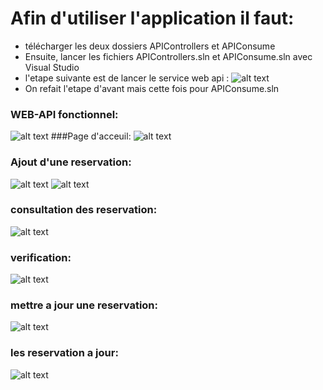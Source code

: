 #  Afin d'utiliser l'application il faut:

 - télécharger les deux dossiers APIControllers et APIConsume                                                            
 - Ensuite, lancer les fichiers APIControllers.sln et APIConsume.sln avec Visual Studio                                  
 - l'etape suivante est de lancer le service web api :
![alt text](https://github.com/sambaahm/tp-architecture/blob/SI1-BGO/SI1-BGO/projet/pics/lancemetapi.JPG)
 - On refait l'etape d'avant mais cette fois pour APIConsume.sln

### WEB-API fonctionnel:
![alt text](https://github.com/sambaahm/tp-architecture/blob/SI1-BGO/SI1-BGO/projet/pics/webapi.JPG)
###Page d'acceuil:
![alt text](https://github.com/sambaahm/tp-architecture/blob/SI1-BGO/SI1-BGO/projet/pics/page-acc.JPG)

### Ajout d'une reservation:
![alt text](https://github.com/sambaahm/tp-architecture/blob/SI1-BGO/SI1-BGO/projet/pics/ajouter%20une%20reservation1.JPG)
![alt text](https://github.com/sambaahm/tp-architecture/blob/SI1-BGO/SI1-BGO/projet/pics/ajouter%20une%20reservation2.JPG)
### consultation des reservation:
![alt text](https://github.com/sambaahm/tp-architecture/blob/SI1-BGO/SI1-BGO/projet/pics/consultdesreser.JPG)

### verification:
![alt text](https://github.com/sambaahm/tp-architecture/blob/SI1-BGO/SI1-BGO/projet/pics/verif.JPG)

### mettre a jour une reservation:
![alt text](https://github.com/sambaahm/tp-architecture/blob/SI1-BGO/SI1-BGO/projet/pics/miseajour.JPG)

### les reservation a jour:
![alt text](https://github.com/sambaahm/tp-architecture/blob/SI1-BGO/SI1-BGO/projet/pics/les%20reserv%20ajour.JPG)
